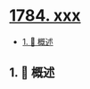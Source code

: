 # [1784. xxx](https://github.com/Tdahuyou/TNotes.leetcode/tree/main/notes/1784.%20xxx)

<!-- region:toc -->

- [1. 📝 概述](#1--概述)

<!-- endregion:toc -->

## 1. 📝 概述
